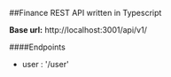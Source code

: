 ##Finance REST API written in Typescript

**Base url:** http://localhost:3001/api/v1/

####Endpoints

 - user : '/user'
